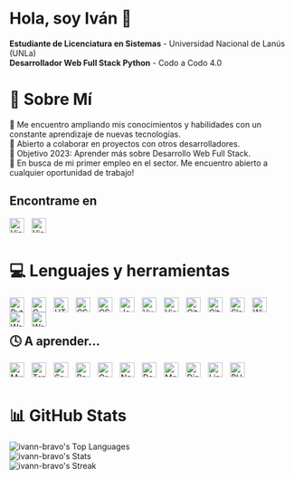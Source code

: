 # Hola, soy Iván 👋
<strong>Estudiante de Licenciatura en Sistemas</strong> - Universidad Nacional de Lanús (UNLa)<br>
<strong>Desarrollador Web Full Stack Python</strong> - Codo a Codo 4.0<br>

# 👀 Sobre Mí
🌱 Me encuentro ampliando mis conocimientos y habilidades con un constante aprendizaje de nuevas tecnologías.<br>
👯 Abierto a colaborar en proyectos con otros desarrolladores.<br>
🚀 Objetivo 2023: Aprender más sobre Desarrollo Web Full Stack.<br>
🤗 En busca de mi primer empleo en el sector. Me encuentro abierto a cualquier oportunidad de trabajo!

## Encontrame en
[<img align="left" alt="Visual Studio Code" width="26px" src="https://cdn.jsdelivr.net/gh/devicons/devicon/icons/linkedin/linkedin-original.svg" style="padding-right:10px;" />](https://www.linkedin.com/in/ivan-bravo-12b713275/) [<img align="left" alt="Visual Studio Code" width="26px" src="https://img.icons8.com/external-tal-revivo-color-tal-revivo/24/external-instagram-photo-and-video-sharing-social-networking-service-owned-by-facebook-logo-color-tal-revivo.png" style="padding-right:10px;" />](https://www.instagram.com/ivann.bravo/)<br><br>

# 💻 Lenguajes y herramientas
<img align="left" alt="Python" width="26px" src="https://cdn.jsdelivr.net/gh/devicons/devicon/icons/python/python-original.svg" style="padding-right:10px;" />
<img align="left" alt="C" width="26px" src="https://cdn.jsdelivr.net/gh/devicons/devicon/icons/c/c-original.svg" style="padding-right:10px;" />
<img align="left" alt="HTML5" width="26px" src="https://cdn.jsdelivr.net/gh/devicons/devicon/icons/html5/html5-original.svg" style="padding-right:10px;" />
<img align="left" alt="CSS3" width="26px" src="https://cdn.jsdelivr.net/gh/devicons/devicon/icons/css3/css3-original.svg" style="padding-right:10px;" />
<img align="left" alt="CSS3" width="26px" src="https://cdn.jsdelivr.net/gh/devicons/devicon/icons/bootstrap/bootstrap-original.svg" style="padding-right:10px;" />
<img align="left" alt="JavaScript" width="26px" src="https://cdn.jsdelivr.net/gh/devicons/devicon/icons/javascript/javascript-original.svg" style="padding-right:10px;" />
<img align="left" alt="VueJS" width="26px" src="https://cdn.jsdelivr.net/gh/devicons/devicon/icons/vuejs/vuejs-original-wordmark.svg" style="padding-right:10px;" />
<img align="left" alt="Visual Studio Code" width="26px" src="https://cdn.jsdelivr.net/gh/devicons/devicon/icons/vscode/vscode-original.svg" style="padding-right:10px;" />
<img align="left" alt="Git" width="26px" src="https://cdn.jsdelivr.net/gh/devicons/devicon/icons/git/git-original.svg" style="padding-right:10px;" />
<img align="left" alt="GitHub" width="26px" src="https://user-images.githubusercontent.com/3369400/139447912-e0f43f33-6d9f-45f8-be46-2df5bbc91289.png" style="padding-right:10px;" />
<img align="left" alt="Slack" width="26px" src="https://cdn.jsdelivr.net/gh/devicons/devicon/icons/slack/slack-original.svg" style="padding-right:10px;" />
<img align="left" alt="Windows" width="26px" src="https://cdn.jsdelivr.net/gh/devicons/devicon/icons/windows8/windows8-original.svg" style="padding-right:10px;" />
<img align="left" alt="Woocommerce" width="26px" src="https://cdn.jsdelivr.net/gh/devicons/devicon/icons/woocommerce/woocommerce-original.svg" style="padding-right:10px;" />
<img align="left" alt="Wordpress" width="26px" src="https://cdn.jsdelivr.net/gh/devicons/devicon/icons/wordpress/wordpress-original.svg" style="padding-right:10px;" />
          
          
            
<br><br>

## 🕓 A aprender...
<img align="left" alt="MySQL" width="26px" src="https://cdn.jsdelivr.net/gh/devicons/devicon/icons/mysql/mysql-original.svg" style="padding-right:10px;" />
<img align="left" alt="Terminal" width="26px" src="https://img.icons8.com/fluency/48/console.png" style="padding-right:10px;" />
<img align="left" alt="Sass" width="26px" src="https://cdn.jsdelivr.net/gh/devicons/devicon/icons/sass/sass-original.svg" style="padding-right:10px;" />       
<img align="left" alt="React" width="26px" src="https://cdn.jsdelivr.net/gh/devicons/devicon/icons/react/react-original.svg" style="padding-right:10px;" />
<img align="left" alt="GraphQL" width="26px" src="https://cdn.jsdelivr.net/gh/devicons/devicon/icons/graphql/graphql-plain.svg" style="padding-right:10px;" />
<img align="left" alt="Node.js" width="26px" src="https://cdn.jsdelivr.net/gh/devicons/devicon/icons/nodejs/nodejs-original.svg" style="padding-right:10px;" />
<img align="left" alt="Deno" width="26px" src="https://cdn.jsdelivr.net/gh/devicons/devicon/icons/denojs/denojs-original.svg" style="padding-right:10px;" />
<img align="left" alt="MongoDB" width="26px" src="https://cdn.jsdelivr.net/gh/devicons/devicon/icons/mongodb/mongodb-original.svg" style="padding-right:10px;" />
<img align="left" alt="Django" width="26px" src="https://cdn.jsdelivr.net/gh/devicons/devicon/icons/django/django-plain.svg" style="padding-right:10px;" />
<img align="left" alt="Linux" width="26px" src="https://cdn.jsdelivr.net/gh/devicons/devicon/icons/linux/linux-original.svg" style="padding-right:10px;" />
<img align="left" alt="PHP" width="26px" src="https://cdn.jsdelivr.net/gh/devicons/devicon/icons/php/php-plain.svg" style="padding-right:10px;" />

<br><br>

# 📊 GitHub Stats
![ivann-bravo's Top Languages](https://github-readme-stats.vercel.app/api/top-langs/?username=ivann-bravo&theme=tokyonight&show_icons=true&hide_border=true&layout=compact)<br/>
![ivann-bravo's Stats](https://github-readme-stats.vercel.app/api?username=ivann-bravo&theme=tokyonight&show_icons=true&hide_border=true&count_private=true)<br/>
![ivann-bravo's Streak](https://github-readme-streak-stats.herokuapp.com/?user=ivann-bravo&theme=tokyonight&hide_border=true)<br/>
